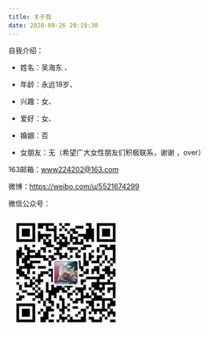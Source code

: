 ```yaml
---
title: 关于我
date: 2020-09-26 20:19:30
---
```


自我介绍：

- 姓名：吴海东 、

- 年龄：永远18岁、

- 兴趣：女、

- 爱好：女、

- 婚姻：否

- 女朋友：无（希望广大女性朋友们积极联系，谢谢 ，over）

  





163邮箱：www224202@163.com

微博：https://weibo.com/u/5521674299

微信公众号：

<img src="..\images\gzh.jpg" style="zoom: 67%;" />


